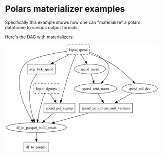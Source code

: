 # Polars materializer examples

Specifically this example shows how one can "materialize"
a polars dataframe to various output formats.

Here's the DAG with materializers:

![dag](dag.png)
